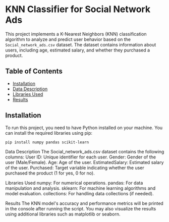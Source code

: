 # KNN Classifier for Social Network Ads

This project implements a K-Nearest Neighbors (KNN) classification algorithm to analyze and predict user behavior based on the `Social_network_ads.csv` dataset. The dataset contains information about users, including age, estimated salary, and whether they purchased a product.

## Table of Contents

- [Installation](#installation)
- [Data Description](#data-description)
- [Libraries Used](#libraries-used)
- [Results](#results)


## Installation

To run this project, you need to have Python installed on your machine. You can install the required libraries using pip:

```bash
pip install numpy pandas scikit-learn
```

Data Description
The Social_network_ads.csv dataset contains the following columns:
User ID: Unique identifier for each user.
Gender: Gender of the user (Male/Female).
Age: Age of the user.
EstimatedSalary: Estimated salary of the user.
Purchased: Target variable indicating whether the user purchased the product (1 for yes, 0 for no).

Libraries Used
numpy: For numerical operations.
pandas: For data manipulation and analysis.
sklearn: For machine learning algorithms and model evaluation.
collections: For handling data collections (if needed).

Results
The KNN model's accuracy and performance metrics will be printed in the console after running the script. You may also visualize the results using additional libraries such as matplotlib or seaborn.
